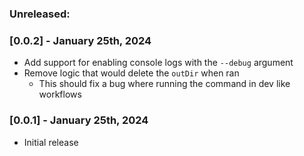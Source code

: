 ### Unreleased:

### [0.0.2] - January 25th, 2024

- Add support for enabling console logs with the `--debug` argument
- Remove logic that would delete the `outDir` when ran
  - This should fix a bug where running the command in dev like workflows


### [0.0.1] - January 25th, 2024

- Initial release
